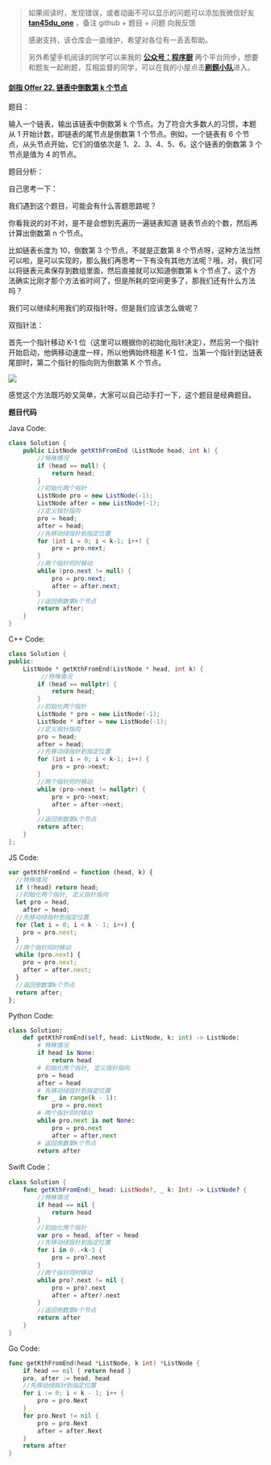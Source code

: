 > 如果阅读时，发现错误，或者动画不可以显示的问题可以添加我微信好友 **[tan45du_one](https://raw.githubusercontent.com/tan45du/tan45du.github.io/master/个人微信.15egrcgqd94w.jpg)** ，备注 github + 题目 + 问题 向我反馈
>
> 感谢支持，该仓库会一直维护，希望对各位有一丢丢帮助。
>
> 另外希望手机阅读的同学可以来我的 <u>[**公众号：程序厨**](https://raw.githubusercontent.com/tan45du/test/master/微信图片_20210320152235.2pthdebvh1c0.png)</u> 两个平台同步，想要和题友一起刷题，互相监督的同学，可以在我的小屋点击<u>[**刷题小队**](https://raw.githubusercontent.com/tan45du/test/master/微信图片_20210320152235.2pthdebvh1c0.png)</u>进入。

#### [剑指 Offer 22. 链表中倒数第 k 个节点](https://leetcode-cn.com/problems/lian-biao-zhong-dao-shu-di-kge-jie-dian-lcof/)

题目：

输入一个链表，输出该链表中倒数第 k 个节点。为了符合大多数人的习惯，本题从 1 开始计数，即链表的尾节点是倒数第 1 个节点。例如，一个链表有 6 个节点，从头节点开始，它们的值依次是 1、2、3、4、5、6。这个链表的倒数第 3 个节点是值为 4 的节点。

题目分析：

自己思考一下：

我们遇到这个题目，可能会有什么答题思路呢？

你看我说的对不对，是不是会想到先遍历一遍链表知道 链表节点的个数，然后再计算出倒数第 n 个节点。

比如链表长度为 10，倒数第 3 个节点，不就是正数第 8 个节点呀，这种方法当然可以啦，是可以实现的，那么我们再思考一下有没有其他方法呢？哦，对，我们可以将链表元素保存到数组里面，然后直接就可以知道倒数第 k 个节点了。这个方法确实比刚才那个方法省时间了，但是所耗的空间更多了，那我们还有什么方法吗？

我们可以继续利用我们的双指针呀，但是我们应该怎么做呢？

双指针法：

首先一个指针移动 K-1 位（这里可以根据你的初始化指针决定），然后另一个指针开始启动，他俩移动速度一样，所以他俩始终相差 K-1 位，当第一个指针到达链表尾部时，第二个指针的指向则为倒数第 K 个节点。

![](https://img-blog.csdnimg.cn/img_convert/506c4d70f4c50c66994711c8506462a8.gif)

感觉这个方法既巧妙又简单，大家可以自己动手打一下，这个题目是经典题目。

**题目代码**

Java Code:

```java
class Solution {
    public ListNode getKthFromEnd (ListNode head, int k) {
        //特殊情况
        if (head == null) {
            return head;
        }
        //初始化两个指针
        ListNode pro = new ListNode(-1);
        ListNode after = new ListNode(-1);
        //定义指针指向
        pro = head;
        after = head;
        //先移动绿指针到指定位置
        for (int i = 0; i < k-1; i++) {
            pro = pro.next;
        }
        //两个指针同时移动
        while (pro.next != null) {
            pro = pro.next;
            after = after.next;
        }
        //返回倒数第k个节点
        return after;
    }
}
```

C++ Code:

```cpp
class Solution {
public:
    ListNode * getKthFromEnd(ListNode * head, int k) {
         //特殊情况
        if (head == nullptr) {
            return head;
        }
        //初始化两个指针
        ListNode * pro = new ListNode(-1);
        ListNode * after = new ListNode(-1);
        //定义指针指向
        pro = head;
        after = head;
        //先移动绿指针到指定位置
        for (int i = 0; i < k-1; i++) {
            pro = pro->next;
        }
        //两个指针同时移动
        while (pro->next != nullptr) {
            pro = pro->next;
            after = after->next;
        }
        //返回倒数第k个节点
        return after;
    }
};
```

JS Code:

```javascript
var getKthFromEnd = function (head, k) {
  //特殊情况
  if (!head) return head;
  //初始化两个指针, 定义指针指向
  let pro = head,
    after = head;
  //先移动绿指针到指定位置
  for (let i = 0; i < k - 1; i++) {
    pro = pro.next;
  }
  //两个指针同时移动
  while (pro.next) {
    pro = pro.next;
    after = after.next;
  }
  //返回倒数第k个节点
  return after;
};
```

Python Code:

```python
class Solution:
    def getKthFromEnd(self, head: ListNode, k: int) -> ListNode:
        # 特殊情况
        if head is None:
            return head
        # 初始化两个指针, 定义指针指向
        pro = head
        after = head
        # 先移动绿指针到指定位置
        for _ in range(k - 1):
            pro = pro.next
        # 两个指针同时移动
        while pro.next is not None:
            pro = pro.next
            after = after.next
        # 返回倒数第k个节点
        return after
```

Swift Code：

```swift
class Solution {
    func getKthFromEnd(_ head: ListNode?, _ k: Int) -> ListNode? {
        //特殊情况
        if head == nil {
            return head
        }
        //初始化两个指针
        var pro = head, after = head
        //先移动绿指针到指定位置
        for i in 0..<k-1 {
            pro = pro?.next
        }
        //两个指针同时移动
        while pro?.next != nil {
            pro = pro?.next
            after = after?.next
        }
        //返回倒数第k个节点
        return after
    }
}
```

Go Code:

```go
func getKthFromEnd(head *ListNode, k int) *ListNode {
    if head == nil { return head }
    pro, after := head, head
    //先移动绿指针到指定位置
    for i := 0; i < k - 1; i++ {
        pro = pro.Next
    }
    for pro.Next != nil {
        pro = pro.Next
        after = after.Next
    }
    return after
}
```
